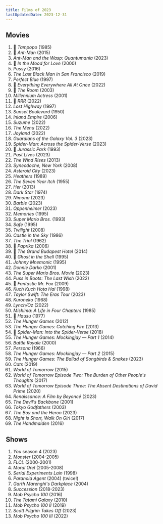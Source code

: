 ```yaml
---
title: Films of 2023
lastUpdatedDate: 2023-12-31
---
```


## Movies

1. 🔁 *Tampopo* (1985)
2. 🔁 *Ant-Man* (2015)
3. *Ant-Man and the Wasp: Quantumania* (2023)
4. 🔁 *In the Mood for Love* (2000)
5. *Pussy* (2016)
6. *The Last Black Man in San Francisco* (2019)
7. *Perfect Blue* (1997)
8. 🔁 *Everything Everywhere All At Once* (2022)
9. 🔁 *The Room* (2003)
10. *Millennium Actress* (2001)
11. 🔁 *RRR* (2022)
12. *Lost Highway* (1997)
13. *Sunset Boulevard* (1950)
14. *Inland Empire* (2006)
15. *Suzume* (2022)
16. *The Menu* (2022)
17. *Joyland* (2022)
18. *Guardians of the Galaxy Vol. 3* (2023)
19. *Spider-Man: Across the Spider-Verse* (2023)
20. 🔁 *Jurassic Park* (1993)
21. *Past Lives* (2023)
22. *The Wind Rises* (2013)
23. *Synecdoche, New York* (2008)
24. *Asteroid City* (2023)
25. *Heathers* (1989)
26. *The Seven Year Itch* (1955)
27. *Her* (2013)
28. *Dark Star* (1974)
29. *Nimona* (2023)
30. *Barbie* (2023)
31. *Oppenheimer* (2023)
32. *Memories* (1995)
33. *Super Mario Bros.* (1993)
34. *Safe* (1995)
35. *Twilight* (2008)
36. *Castle in the Sky* (1986)
37. *The Trial* (1962)
38. 🔁 *Paprika* (2006)
39. 🔁 *The Grand Budapest Hotel* (2014)
40. 🔁 *Ghost in the Shell* (1995)
41. *Johnny Mnemonic* (1995)
42. *Donnie Darko* (2001)
43. *The Super Mario Bros. Movie* (2023)
44. *Puss in Boots: The Last Wish* (2022)
45. 🔁 *Fantastic Mr. Fox* (2009)
46. *Kuch Kuch Hota Hai* (1998)
47. *Taylor Swift: The Eras Tour* (2023)
48. *Kuroneko* (1968)
49. *Lynch/Oz* (2022)
50. *Mishima: A Life in Four Chapters* (1985)
51. 🔁 *Hausu* (1977)
52. *The Hunger Games* (2012)
53. *The Hunger Games: Catching Fire* (2013)
54. 🔁 *Spider-Man: Into the Spider-Verse* (2018)
55. *The Hunger Games: Mockingjay — Part 1* (2014)
56. *Battle Royale* (2000)
57. *Persona* (1966)
58. *The Hunger Games: Mockingjay — Part 2* (2015)
59. *The Hunger Games: The Ballad of Songbirds & Snakes* (2023)
60. *Cats* (2019)
61. *World of Tomorrow* (2015)
62. *World of Tomorrow Episode Two: The Burden of Other People's Thoughts* (2017)
63. *World of Tomorrow Episode Three: The Absent Destinations of David Prime* (2020)
64. *Renaissance: A Film by Beyoncé* (2023)
65. *The Devil's Backbone* (2001)
66. *Tokyo Godfathers* (2003)
67. *The Boy and the Heron* (2023)
68. *Night is Short, Walk On Girl* (2017)
69. *The Handmaiden* (2016)

## Shows

1. *You* season 4 (2023)
2. *Monster* (2004-2005)
3. *FLCL* (2000-2001)
4. *Moral Orel* (2005-2008)
5. *Serial Experiments Lain* (1998)
6. *Paranoia Agent* (2004) (twice!)
7. *Garth Marenghi's Darkplace* (2004)
8. *Succession* (2018-2023)
9. *Mob Psycho 100* (2016)
10. *The Tatami Galaxy* (2010)
11. *Mob Psycho 100 II* (2019)
12. *Scott Pilgrim Takes Off* (2023)
13. *Mob Psycho 100 III* (2022)